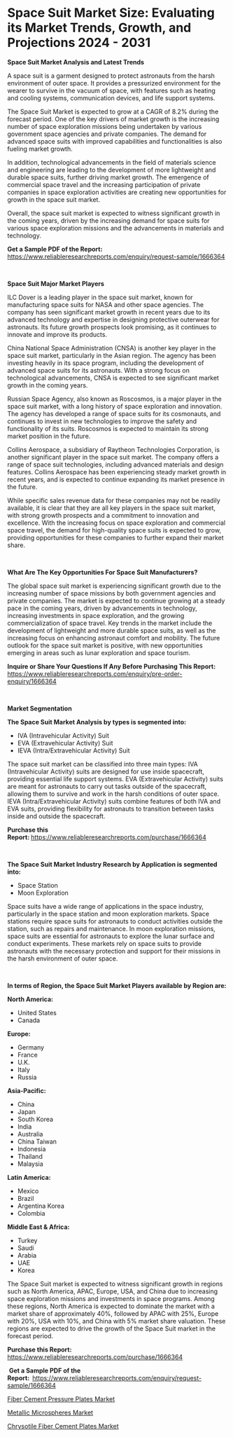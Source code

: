<p><h1>Space Suit Market Size: Evaluating its Market Trends, Growth, and Projections 2024 - 2031</h1></p><p><strong>Space Suit Market Analysis and Latest Trends</strong></p>
<p><p>A space suit is a garment designed to protect astronauts from the harsh environment of outer space. It provides a pressurized environment for the wearer to survive in the vacuum of space, with features such as heating and cooling systems, communication devices, and life support systems.</p><p>The Space Suit Market is expected to grow at a CAGR of 8.2% during the forecast period. One of the key drivers of market growth is the increasing number of space exploration missions being undertaken by various government space agencies and private companies. The demand for advanced space suits with improved capabilities and functionalities is also fueling market growth.</p><p>In addition, technological advancements in the field of materials science and engineering are leading to the development of more lightweight and durable space suits, further driving market growth. The emergence of commercial space travel and the increasing participation of private companies in space exploration activities are creating new opportunities for growth in the space suit market.</p><p>Overall, the space suit market is expected to witness significant growth in the coming years, driven by the increasing demand for space suits for various space exploration missions and the advancements in materials and technology.</p></p>
<p><strong>Get a Sample PDF of the Report:&nbsp;</strong> <a href="https://www.reliableresearchreports.com/enquiry/request-sample/1666364">https://www.reliableresearchreports.com/enquiry/request-sample/1666364</a></p>
<p>&nbsp;</p>
<p><strong>Space Suit Major Market Players</strong></p>
<p><p>ILC Dover is a leading player in the space suit market, known for manufacturing space suits for NASA and other space agencies. The company has seen significant market growth in recent years due to its advanced technology and expertise in designing protective outerwear for astronauts. Its future growth prospects look promising, as it continues to innovate and improve its products.</p><p>China National Space Administration (CNSA) is another key player in the space suit market, particularly in the Asian region. The agency has been investing heavily in its space program, including the development of advanced space suits for its astronauts. With a strong focus on technological advancements, CNSA is expected to see significant market growth in the coming years.</p><p>Russian Space Agency, also known as Roscosmos, is a major player in the space suit market, with a long history of space exploration and innovation. The agency has developed a range of space suits for its cosmonauts, and continues to invest in new technologies to improve the safety and functionality of its suits. Roscosmos is expected to maintain its strong market position in the future.</p><p>Collins Aerospace, a subsidiary of Raytheon Technologies Corporation, is another significant player in the space suit market. The company offers a range of space suit technologies, including advanced materials and design features. Collins Aerospace has been experiencing steady market growth in recent years, and is expected to continue expanding its market presence in the future.</p><p>While specific sales revenue data for these companies may not be readily available, it is clear that they are all key players in the space suit market, with strong growth prospects and a commitment to innovation and excellence. With the increasing focus on space exploration and commercial space travel, the demand for high-quality space suits is expected to grow, providing opportunities for these companies to further expand their market share.</p></p>
<p>&nbsp;</p>
<p><strong>What Are The Key Opportunities For Space Suit Manufacturers?</strong></p>
<p><p>The global space suit market is experiencing significant growth due to the increasing number of space missions by both government agencies and private companies. The market is expected to continue growing at a steady pace in the coming years, driven by advancements in technology, increasing investments in space exploration, and the growing commercialization of space travel. Key trends in the market include the development of lightweight and more durable space suits, as well as the increasing focus on enhancing astronaut comfort and mobility. The future outlook for the space suit market is positive, with new opportunities emerging in areas such as lunar exploration and space tourism.</p></p>
<p><strong>Inquire or Share Your Questions If Any Before Purchasing This Report:</strong> <a href="https://www.reliableresearchreports.com/enquiry/pre-order-enquiry/1666364">https://www.reliableresearchreports.com/enquiry/pre-order-enquiry/1666364</a></p>
<p>&nbsp;</p>
<p><strong>Market Segmentation</strong></p>
<p><strong>The Space Suit Market Analysis by types is segmented into:</strong></p>
<p><ul><li>IVA (Intravehicular Activity) Suit</li><li>EVA (Extravehicular Activity) Suit</li><li>IEVA (Intra/Extravehicular Activity) Suit</li></ul></p>
<p><p>The space suit market can be classified into three main types: IVA (Intravehicular Activity) suits are designed for use inside spacecraft, providing essential life support systems. EVA (Extravehicular Activity) suits are meant for astronauts to carry out tasks outside of the spacecraft, allowing them to survive and work in the harsh conditions of outer space. IEVA (Intra/Extravehicular Activity) suits combine features of both IVA and EVA suits, providing flexibility for astronauts to transition between tasks inside and outside the spacecraft.</p></p>
<p><strong>Purchase this Report:&nbsp;</strong><a href="https://www.reliableresearchreports.com/purchase/1666364">https://www.reliableresearchreports.com/purchase/1666364</a></p>
<p>&nbsp;</p>
<p><strong>The Space Suit Market Industry Research by Application is segmented into:</strong></p>
<p><ul><li>Space Station</li><li>Moon Exploration</li></ul></p>
<p><p>Space suits have a wide range of applications in the space industry, particularly in the space station and moon exploration markets. Space stations require space suits for astronauts to conduct activities outside the station, such as repairs and maintenance. In moon exploration missions, space suits are essential for astronauts to explore the lunar surface and conduct experiments. These markets rely on space suits to provide astronauts with the necessary protection and support for their missions in the harsh environment of outer space.</p></p>
<p>&nbsp;</p>
<p><strong>In terms of Region, the Space Suit Market Players available by Region are:</strong></p>
<p>
    <p> <strong> North America: </strong>
        <ul>
            <li>United States</li>
            <li>Canada</li>
        </ul>
        </p> 
    <p> <strong> Europe: </strong>
        <ul>
            <li>Germany</li>
            <li>France</li>
            <li>U.K.</li>
            <li>Italy</li>
            <li>Russia</li>
        </ul>
        </p> 
    <p> <strong> Asia-Pacific: </strong>
        <ul>
            <li>China</li>
            <li>Japan</li>
            <li>South Korea</li>
            <li>India</li>
            <li>Australia</li>
            <li>China Taiwan</li>
            <li>Indonesia</li>
            <li>Thailand</li>
            <li>Malaysia</li>
        </ul>
        </p> 
    <p> <strong> Latin America: </strong>
        <ul>
            <li>Mexico</li>
            <li>Brazil</li>
            <li>Argentina Korea</li>
            <li>Colombia</li>
        </ul>
        </p> 
    <p> <strong> Middle East & Africa: </strong>
        <ul>
            <li>Turkey</li>
            <li>Saudi</li>
            <li>Arabia</li>
            <li>UAE</li>
            <li>Korea</li>
        </ul>
    </p>
    </p>
<p><p>The Space Suit market is expected to witness significant growth in regions such as North America, APAC, Europe, USA, and China due to increasing space exploration missions and investments in space programs. Among these regions, North America is expected to dominate the market with a market share of approximately 40%, followed by APAC with 25%, Europe with 20%, USA with 10%, and China with 5% market share valuation. These regions are expected to drive the growth of the Space Suit market in the forecast period.</p></p>
<p><strong>Purchase this Report: </strong><a href="https://www.reliableresearchreports.com/purchase/1666364">https://www.reliableresearchreports.com/purchase/1666364</a></p>
<p>&nbsp;<strong>Get a Sample PDF of the Report:&nbsp;&nbsp;</strong><a href="https://www.reliableresearchreports.com/enquiry/request-sample/1666364">https://www.reliableresearchreports.com/enquiry/request-sample/1666364</a></p>
<p><strong></strong></p>
<p><p><a href="https://view.publitas.com/reportprime-1/fiber-cement-pressure-plates-market-size-and-growth-market-segmentation-regional-and-country-breakdowns-and-market-trends-for-period-from-2023-2030/">Fiber Cement Pressure Plates Market</a></p><p><a href="https://view.publitas.com/reportprime-1/metallic-microspheres-market-size-growing-and-forecasted-for-period-from-2023-2030-and-provides-complete-market-analysis-of-this-market/">Metallic Microspheres Market</a></p><p><a href="https://view.publitas.com/reportprime-1/chrysotile-fiber-cement-plates-market-provides-a-comprehensive-analysis-including-a-macro-overview-of-the-market-as-well-as-micro-details-such-as-market-size-and-competitive-landscape/">Chrysotile Fiber Cement Plates Market</a></p></p>